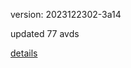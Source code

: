 version: 2023122302-3a14

updated 77 avds

[details](https://github.com/0x74f917491bfa7ebfa379/ali_avd_db/blob/master/change_log/2023/12/23/02/3a14.txt)